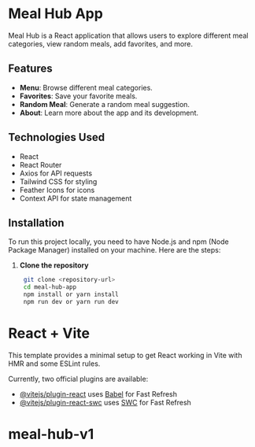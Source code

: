 # Meal Hub App

Meal Hub is a React application that allows users to explore different meal categories, view random meals, add favorites, and more.

## Features

- **Menu**: Browse different meal categories.
- **Favorites**: Save your favorite meals.
- **Random Meal**: Generate a random meal suggestion.
- **About**: Learn more about the app and its development.

## Technologies Used

- React
- React Router
- Axios for API requests
- Tailwind CSS for styling
- Feather Icons for icons
- Context API for state management

## Installation

To run this project locally, you need to have Node.js and npm (Node Package Manager) installed on your machine. Here are the steps:

1. **Clone the repository**

   ```bash
    git clone <repository-url>
    cd meal-hub-app
    npm install or yarn install
    npm run dev or yarn run dev
   ```

# React + Vite

This template provides a minimal setup to get React working in Vite with HMR and some ESLint rules.

Currently, two official plugins are available:

- [@vitejs/plugin-react](https://github.com/vitejs/vite-plugin-react/blob/main/packages/plugin-react/README.md) uses [Babel](https://babeljs.io/) for Fast Refresh
- [@vitejs/plugin-react-swc](https://github.com/vitejs/vite-plugin-react-swc) uses [SWC](https://swc.rs/) for Fast Refresh
# meal-hub-v1
